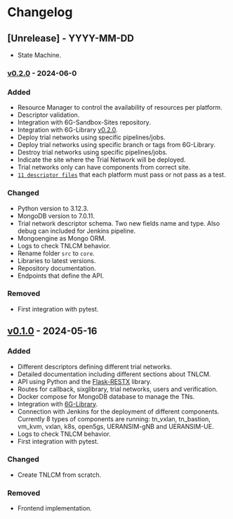 # Changelog

## [Unrelease] - YYYY-MM-DD

- State Machine.

### [v0.2.0] - 2024-06-0

### Added

- Resource Manager to control the availability of resources per platform​.
- Descriptor validation.
- Integration with 6G-Sandbox-Sites repository.
- Integration with 6G-Library [v0.2.0](https://github.com/6G-SANDBOX/6G-Library/releases/tag/v0.2.0).
- Deploy trial networks using specific pipelines/jobs.
- Deploy trial networks using specific branch or tags from 6G-Library.
- Destroy trial networks using specific pipelines/jobs.
- Indicate the site where the Trial Network will be deployed.
- Trial networks only can have components from correct site.
- [`11 descriptor files`](./descriptors/) that each platform must pass or not pass as a test.

### Changed

- Python version to 3.12.3.
- MongoDB version to 7.0.11.
- Trial network descriptor schema. Two new fields name and type. Also debug can included for Jenkins pipeline.
- Mongoengine as Mongo ORM.
- Logs to check TNLCM behavior.
- Rename folder `src` to `core`.
- Libraries to latest versions.
- Repository documentation.
- Endpoints that define the API.

### Removed

- First integration with pytest.

## [v0.1.0] - 2024-05-16

### Added

- Different descriptors defining different trial networks.
- Detailed documentation including different sections about TNLCM.
- API using Python and the [Flask-RESTX](https://flask-restx.readthedocs.io/en/latest/) library.
- Routes for callback, sixglibrary, trial networks, users and verification.
- Docker compose for MongoDB database to manage the TNs.
- Integration with [6G-Library](https://github.com/6G-SANDBOX/6G-Library).
- Connection with Jenkins for the deployment of different components. Currently 8 types of components are running: tn_vxlan, tn_bastion, vm_kvm, vxlan, k8s, open5gs, UERANSIM-gNB and UERANSIM-UE.
- Logs to check TNLCM behavior.
- First integration with pytest.

### Changed

- Create TNLCM from scratch.

### Removed

- Frontend implementation.

[v0.2.0]: https://github.com/6G-SANDBOX/TNLCM/releases/tag/v0.2.0
[v0.1.0]: https://github.com/6G-SANDBOX/TNLCM/releases/tag/v0.1.0